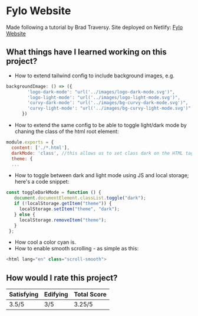 # Fylo Website

Made following a tutorial by Brad Traversy. Site deployed on Netlify: [Fylo Website](https://phenomenal-tapioca-2c319a.netlify.app/ 'Click to visit site')

## What things have I learned working on this project?
+ How to extend tailwind config to include background images, e.g.
```javascript
backgroundImage: () => ({
        'logo-dark-mode': "url('../images/logo-dark-mode.svg')",
        'logo-light-mode': "url('../images/logo-light-mode.svg')",
        'curvy-dark-mode': "url('../images/bg-curvy-dark-mode.svg')",
        'curvy-light-mode': "url('../images/bg-curvy-light-mode.svg')"
      })
```
+ How to extend the same config to be able to toggle light/dark mode by chaning the class of the html root element:
```javascript
module.exports = {
  content: ['./*.html'],
  darkMode: 'class', //this allows us to set class dark on the HTML tag - toggle with JS
  theme: {
  ...
 ```
 + How to toggle between dark and light mode using JS and local storage; here's a code snippet:
 ```javascript
 const toggleDarkMode = function () {
    document.documentElement.classList.toggle("dark");
    if (!localStorage.getItem("theme")) {
      localStorage.setItem("theme", "dark");
    } else {
      localStorage.removeItem("theme");
    }
  };
 ```
 + How cool a color cyan is.
 + How to enable smooth scrolling - as simple as this:
 ```javascript
 <html lang="en" class="scroll-smooth">
 ```

## How would I rate this project?
| Satisfying | Edifying | Total Score |
|------------|----------|-------------|
| 3.5/5      | 3/5      | 3.25/5      |

